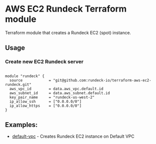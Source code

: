 # AWS EC2 Rundeck Terraform module

Terraform module that creates a Rundeck EC2 (spot) instance.

## Usage

### Create new EC2 Rundeck server

```hcl

module "rundeck" {
  source            = "git@github.com:rundeck-io/terraform-aws-ec2-rundeck.git"
  aws_vpc_id        = data.aws_vpc.default.id
  aws_subnet_id     = data.aws_subnet.default.id
  key_pair_name     = "rundeck-us-west-2"
  ip_allow_ssh      = ["0.0.0.0/0"]
  ip_allow_https    = ["0.0.0.0/0"]
}

```

## Examples:

- [default-vpc](https://github.com/rundeck-io/terraform-aws-ec2-rundeck/tree/master/examples/default-vpc) - Creates Rundeck EC2 instance on Default VPC


